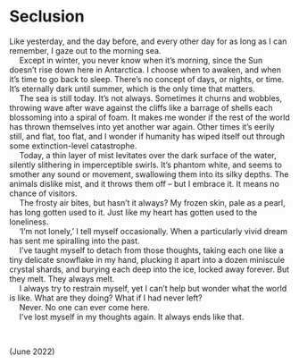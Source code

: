 # Seclusion

Like yesterday, and the day before, and every other day for as long as I can remember, I gaze out to the morning sea.  
&emsp; Except in winter, you never know when it’s morning, since the Sun doesn’t rise down here in Antarctica. I choose when to awaken, and when it’s time to go back to sleep. There’s no concept of days, or nights, or time. It’s eternally dark until summer, which is the only time that matters.  
&emsp; The sea is still today. It’s not always. Sometimes it churns and wobbles, throwing wave after wave against the cliffs like a barrage of shells each blossoming into a spiral of foam. It makes me wonder if the rest of the world has thrown themselves into yet another war again. Other times it’s eerily still, and flat, too flat, and I wonder if humanity has wiped itself out through some extinction-level catastrophe.  
&emsp; Today, a thin layer of mist levitates over the dark surface of the water, silently slithering in imperceptible swirls. It’s phantom white, and seems to smother any sound or movement, swallowing them into its silky depths. The animals dislike mist, and it throws them off – but I embrace it. It means no chance of visitors.  
&emsp; The frosty air bites, but hasn’t it always? My frozen skin, pale as a pearl, has long gotten used to it. Just like my heart has gotten used to the loneliness.  
&emsp; ‘I’m not lonely,’ I tell myself occasionally. When a particularly vivid dream has sent me spiralling into the past.  
&emsp; I’ve taught myself to detach from those thoughts, taking each one like a tiny delicate snowflake in my hand, plucking it apart into a dozen miniscule crystal shards, and burying each deep into the ice, locked away forever. But they melt. They always melt.  
&emsp; I always try to restrain myself, yet I can’t help but wonder what the world is like. What are they doing? What if I had never left?  
&emsp; Never. No one can ever come here.  
&emsp; I’ve lost myself in my thoughts again. It always ends like that.   


<br>


(June 2022)
